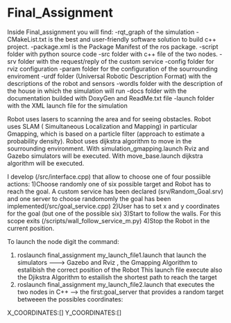 # Final_Assignment

Inside Final_assignment you will find: -rqt_graph of the simulation -CMakeList.txt is the best and user-friendly software solution to build c++ project. -package.xml is the Package Manifest of the ros package. -script folder with python source code -src folder with c++ file of the two nodes. -srv folder with the request/reply of the custom service -config folder for rviz configuration -param folder for the configuration of the sourrounding enviroment -urdf folder (Universal Robotic Description Format) with the descriptions of the robot and sensors -wordls folder with the description of the house in which the simulation will run -docs folder with the documentation builded with DoxyGen and ReadMe.txt file -launch folder with the XML launch file for the simulation

Robot uses lasers to scanning the area and for seeing obstacles. Robot uses SLAM ( Simultaneous Localization and Mapping) in particular Gmapping, which is based on a particle filter (approach to estimate a probability density). Robot uses dijkstra algorithm to move in the sourrounding environment. With simulation_gmapping.launch Rviz and Gazebo simulators will be executed. With move_base.launch dijkstra algorithm will be executed.

I develop (/src/interface.cpp) that allow to choose one of four possiible actions: 1)Choose randomly one of six possible target and Robot has to reach the goal. A custom service has been declared (srv/Random_Goal.srv) and one server to choose randomomly the goal has been implemented(/src/goal_service.cpp) 2)User has to set x and y coordinates for the goal (but one of the possible six) 3)Start to follow the walls. For this scope exits (/scripts/wall_follow_service_m.py) 4)Stop the Robot in the current position.


To launch the node digit the command:
1) roslaunch final_assignment my_launch_file1.launch that launch the simulators ---> Gazebo and Rviz , the Gmapping Algorithm to estalibish the correct position of the Robot
         This launch file execute also the Djikstra Algorithm to estailish the shortest path to reach the target
2) roslaunch final_assignment my_launch_file2.launch that executes the two nodes in C++ --> the first:goal_server that provides a random target betweeen the possibles coordinates:

X_COORDINATES:[]
Y_COORDINATES:[]
